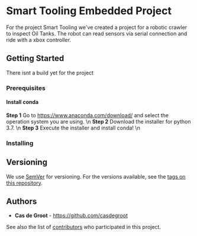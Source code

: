 # Smart Tooling Embedded Project

For the project Smart Tooling we've created a project for a robotic crawler to inspect Oil Tanks.
The robot can read sensors via serial connection and ride with a xbox controller.

## Getting Started

There isnt a build yet for the project

### Prerequisites

#### Install conda
**Step 1** Go to https://www.anaconda.com/download/ and select the operation system you are using. \n
**Step 2** Download the installer for python 3.7. \n
**Step 3** Execute the installer and install conda! \n

### Installing

## Versioning

We use [SemVer](http://semver.org/) for versioning. For the versions available, see the [tags on this repository](https://github.com/your/project/tags). 

## Authors

* **Cas de Groot** - https://github.com/casdegroot

See also the list of [contributors](https://github.com/your/project/contributors) who participated in this project.
